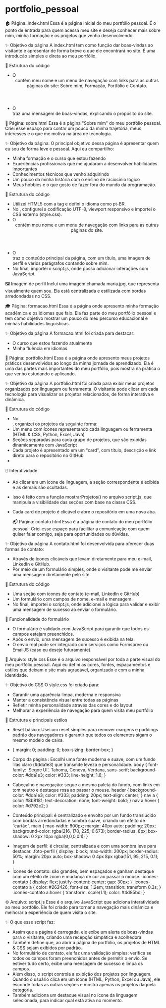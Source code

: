 # portfolio_pessoal



🏠 Página: index.html
Essa é a página inicial do meu portfólio pessoal. É o ponto de entrada para quem acessa meu site e deseja conhecer mais sobre mim, minha formação e os projetos que venho desenvolvendo.

✨ Objetivo da página
A index.html tem como função dar boas-vindas ao visitante e apresentar de forma breve o que ele encontrará no site. É uma introdução simples e direta ao meu portfólio.

🧱 Estrutura do código
- O <header> contém meu nome e um menu de navegação com links para as outras páginas do site: Sobre mim, Formação, Portfólio e Contato.
- O <main> traz uma mensagem de boas-vindas, explicando o propósito do site.




📄 Página: sobre.html
Essa é a página "Sobre mim" do meu portfólio pessoal. Criei esse espaço para contar um pouco da minha trajetória, meus interesses e o que me motiva na área de tecnologia.

✨ Objetivo da página:
O principal objetivo dessa página é apresentar quem eu sou de forma leve e pessoal. Aqui eu compartilho:
- Minha formação e o curso que estou fazendo
- Experiências profissionais que me ajudaram a desenvolver habilidades importantes
- Conhecimentos técnicos que venho adquirindo
- Um pouco da minha história com o ensino de raciocínio lógico
- Meus hobbies e o que gosto de fazer fora do mundo da programação.
  
🧱 Estrutura do código
- Utilizei HTML5 com a tag <!DOCTYPE html> e defini o idioma como pt-BR.
- No <head>, configurei a codificação UTF-8, viewport responsivo e importei o CSS externo (style.css).
- O <header> contém meu nome e um menu de navegação com links para as outras páginas do site.
- O <main> traz o conteúdo principal da página, com um título, uma imagem de perfil e vários parágrafos contando sobre mim.
- No final, importei o script.js, onde posso adicionar interações com JavaScript.
  
🖼️ Imagem de perfil
Incluí uma imagem chamada maria.jpg, que representa visualmente quem sou. Ela está centralizada e estilizada com bordas arredondadas no CSS.



🎓 Página: formacao.html
Essa é a página onde apresento minha formação acadêmica e os idiomas que falo. Ela faz parte do meu portfólio pessoal e tem como objetivo mostrar um pouco do meu percurso educacional e minhas habilidades linguísticas.

✨ Objetivo da página
A formacao.html foi criada para destacar:
- O curso que estou fazendo atualmente
- Minha fluência em idiomas



💼 Página: portfolio.html
Essa é a página onde apresento meus projetos práticos desenvolvidos ao longo da minha jornada de aprendizado. Ela é uma das partes mais importantes do meu portfólio, pois mostra na prática o que venho estudando e aplicando.

✨ Objetivo da página
A portfolio.html foi criada para exibir meus projetos organizados por linguagem ou ferramenta. O visitante pode clicar em cada tecnologia para visualizar os projetos relacionados, de forma interativa e dinâmica.

🧱 Estrutura do código
- No <main>, organizei os projetos da seguinte forma:
- Um menu com ícones representando cada linguagem ou ferramenta (HTML & CSS, Python, Excel, Java)
- Seções separadas para cada grupo de projetos, que são exibidas dinamicamente com JavaScript
- Cada projeto é apresentado em um "card", com título, descrição e link direto para o repositório no GitHub
- 
🖱️ Interatividade
- Ao clicar em um ícone de linguagem, a seção correspondente é exibida e as demais são ocultadas.
- Isso é feito com a função mostrarProjetos() no arquivo script.js, que manipula a visibilidade das seções com base na classe CSS.
- Cada card de projeto é clicável e abre o repositório em uma nova aba.



  📬 Página: contato.html
Essa é a página de contato do meu portfólio pessoal. Criei esse espaço para facilitar a comunicação com quem quiser falar comigo, seja para oportunidades ou dúvidas.

✨ Objetivo da página
A contato.html foi desenvolvida para oferecer duas formas de contato:
- Através de ícones clicáveis que levam diretamente para meu e-mail, LinkedIn e GitHub.
- Por meio de um formulário simples, onde o visitante pode me enviar uma mensagem diretamente pelo site.

🧱 Estrutura do código
- Uma seção com ícones de contato (e-mail, LinkedIn e GitHub)
- Um formulário com campos de nome, e-mail e mensagem.
- No final, importei o script.js, onde adicionei a lógica para validar e exibir uma mensagem de sucesso ao enviar o formulário.
  
📩 Funcionalidade do formulário
- O formulário é validado com JavaScript para garantir que todos os campos estejam preenchidos.
- Após o envio, uma mensagem de sucesso é exibida na tela.
- O envio real pode ser integrado com serviços como Formspree ou EmailJS (caso eu deseje futuramente).




🎨 Arquivo: style.css
Esse é o arquivo responsável por toda a parte visual do meu portfólio pessoal. Aqui eu defini as cores, fontes, espaçamentos e estilos que deixam o site mais agradável, organizado e com a minha identidade.

✨ Objetivo do CSS
O style.css foi criado para:
- Garantir uma aparência limpa, moderna e responsiva
- Manter a consistência visual entre todas as páginas
- Refletir minha personalidade através das cores e do layout
- Melhorar a experiência de navegação para quem visita meu portfólio


🧱 Estrutura e principais estilos

- Reset básico: Usei um reset simples para remover margens e paddings padrão dos navegadores e garantir que todos os elementos sigam o mesmo modelo de caixa.
* {
  margin: 0;
  padding: 0;
  box-sizing: border-box;
}



- Corpo da página : Escolhi uma fonte moderna e suave, com um fundo lilás claro (#dda1e3) que transmite leveza e personalidade.
body {
  font-family: 'Segoe UI', Tahoma, Geneva, Verdana, sans-serif;
  background-color: #dda1e3;
  color: #333;
  line-height: 1.6;
}


- Cabeçalho e navegação: segue a mesma paleta do fundo, com links em tom neutro e destaque rosa ao passar o mouse.
header {
  background-color: #dda1e3;
  color: #333;
  padding: 20px;
  text-align: center;
}
nav a {
  color: #8b8181;
  text-decoration: none;
  font-weight: bold;
}
nav a:hover {
  color: #d792c2;
}


- Conteúdo principal: é centralizado e envolto por um fundo translúcido com bordas arredondadas e sombra suave, criando um efeito de “cartão”.
main {
  max-width: 800px;
  margin: 40px auto;
  padding: 20px;
  background-color: rgba(216, 178, 225, 0.673);
  border-radius: 8px;
  box-shadow: 0 2px 10px rgba(0,0,0,0.1);
}


- Imagem de perfil: é circular, centralizada e com uma sombra leve para destacar.
.foto-perfil {
  display: block;
  max-width: 200px;
  border-radius: 50%;
  margin: 20px auto;
  box-shadow: 0 4px 8px rgba(151, 95, 215, 0.1);
}

- Ícones de contato: são grandes, bem espaçados e ganham destaque com um efeito de zoom e mudança de cor ao passar o mouse.
.icones-contato {
  display: flex;
  justify-content: center;
  gap: 30px;
}
.icones-contato a {
  color: #262426;
  font-size: 1.2em;
  transition: transform 0.3s;
}
.icones-contato a:hover {
  transform: scale(1.1);
  color: #4d85bd;
}


⚙️ Arquivo: script.js
Esse é o arquivo JavaScript que adiciona interatividade ao meu portfólio. Ele foi criado para tornar a navegação mais dinâmica e melhorar a experiência de quem visita o site.

✨ O que esse script faz:
- Assim que a página é carregada, ele exibe um alerta de boas-vindas para o visitante, criando uma recepção simpática e acolhedora.
- Também define que, ao abrir a página de portfólio, os projetos de HTML & CSS sejam exibidos por padrão.
- No formulário de contato, ele faz uma validação simples: verifica se todos os campos foram preenchidos antes de permitir o envio. Se estiver tudo certo, exibe uma mensagem de sucesso e limpa os campos.
- Além disso, o script controla a exibição dos projetos por linguagem. Quando o usuário clica em um ícone (HTML, Python, Excel ou Java), ele esconde todas as outras seções e mostra apenas os projetos daquela categoria.
- Também adiciona um destaque visual no ícone da linguagem selecionada, para indicar qual está ativa no momento.









